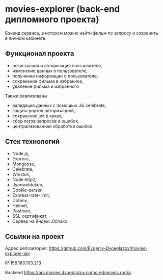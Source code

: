 # movies-explorer (back-end дипломного проекта)

Бэкенд сервиса, в котором можно найти фильм по запросу и сохранить в личном кабинете. 

## Функционал проекта

* регистрация и авторизация пользователя,
* изменение данных о пользователе,
* получение информации о пользователе,
* сохранение фильма в избранное,
* удаление фильма и избранного

Также реализованы:

* валидация данных с помощью Joi celebrate,
* защита роутов авторизацией,
* сохранение jwt в куках, 
* сбор логов запросов и ошибок,
* централизованная обработка ошибок

## Стек технологий

* Node.js,
* Express,
* Mongoose,
* Celebrate,
* Winston,
* Node:http2,
* Jsonwebtoken,
* Cookie-parser,
* Express-rate-limit,
* Dotenv,
* Helmet,
* Postman,
* SSL-сертификат,
* Сервер на Яндекс.Облако

## Ссылки на проект

Адрес репозитория: https://github.com/Evgeniy-Dvoeglazov/movies-explorer-api

IP 158.160.103.213

Backend https://api.movies.dvoeglazov.nomoredomains.rocks
